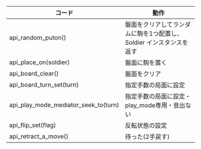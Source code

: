 | コード                               | 動作                                                                |
|--------------------------------------|---------------------------------------------------------------------|
| api_random_puton()                   | 盤面をクリアしてランダムに駒を1つ配置し、Soldier インスタンスを返す |
| api_place_on(soldier)                | 盤面に駒を置く                                                      |
| api_board_clear()                    | 盤面をクリア                                                        |
| api_board_turn_set(turn)             | 指定手数の局面に設定                                                |
| api_play_mode_mediator_seek_to(turn) | 指定手数の局面に設定・play_mode専用・音出ない                       |
| api_flip_set(flag)                   | 反転状態の設定                                                      |
| api_retract_a_move()                 | 待った(2手戻す)                                                      |

